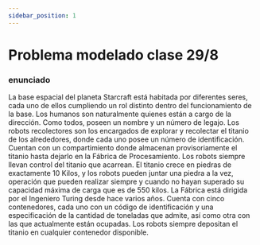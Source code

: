 ```yaml
---
sidebar_position: 1
---
```


# Problema modelado clase 29/8

### enunciado 

La base espacial del planeta Starcraft está habitada por diferentes seres, cada uno de ellos cumpliendo un rol distinto dentro del funcionamiento de la base. Los humanos son naturalmente quienes están a cargo de la dirección. Como todos, poseen un nombre y un número de legajo. Los robots recolectores son los encargados de explorar y recolectar el titanio de los alrededores, donde cada uno posee un número de identificación. Cuentan con un compartimiento donde almacenan provisoriamente el titanio hasta dejarlo en la Fábrica de Procesamiento. 
Los robots siempre llevan control del titanio que acarrean. El titanio crece en piedras de exactamente 10 Kilos, y los robots pueden juntar una piedra a la vez, operación que pueden realizar siempre y cuando no hayan superado su capacidad máxima de carga que es de 550 kilos. La Fábrica está dirigida por el Ingeniero Turing desde hace varios años. Cuenta con cinco contenedores, cada uno con un código de identificación y una especificación de la cantidad de toneladas que admite, así como otra con las que actualmente están ocupadas. Los robots siempre depositan el titanio en cualquier contenedor disponible.